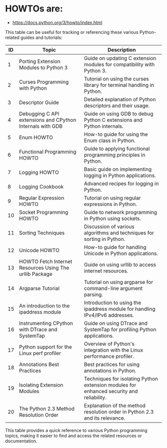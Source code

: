 # HOWTOs are:
- https://docs.python.org/3/howto/index.html

This table can be useful for tracking or referencing these various Python-related guides and tutorials:

| ID | Topic                                              | Description                                                  |
|----|----------------------------------------------------|--------------------------------------------------------------|
| 1  | Porting Extension Modules to Python 3             | Guide on updating C extension modules for compatibility with Python 3. |
| 2  | Curses Programming with Python                     | Tutorial on using the curses library for terminal handling in Python. |
| 3  | Descriptor Guide                                   | Detailed explanation of Python descriptors and their usage. |
| 4  | Debugging C API extensions and CPython Internals with GDB | Guide on using GDB to debug Python C extensions and Python internals. |
| 5  | Enum HOWTO                                         | How-to guide for using the Enum class in Python.             |
| 6  | Functional Programming HOWTO                       | Guide to applying functional programming principles in Python. |
| 7  | Logging HOWTO                                      | Basic guide on implementing logging in Python applications.  |
| 8  | Logging Cookbook                                   | Advanced recipes for logging in Python.                      |
| 9  | Regular Expression HOWTO                           | Tutorial on using regular expressions in Python.             |
| 10 | Socket Programming HOWTO                           | Guide to network programming in Python using sockets.        |
| 11 | Sorting Techniques                                 | Discussion of various algorithms and techniques for sorting in Python. |
| 12 | Unicode HOWTO                                      | How-to guide for handling Unicode in Python applications.    |
| 13 | HOWTO Fetch Internet Resources Using The urllib Package | Guide on using urllib to access internet resources.         |
| 14 | Argparse Tutorial                                  | Tutorial on using argparse for command-line argument parsing. |
| 15 | An introduction to the ipaddress module            | Introduction to using the ipaddress module for handling IPv4/IPv6 addresses. |
| 16 | Instrumenting CPython with DTrace and SystemTap    | Guide on using DTrace and SystemTap for profiling Python applications. |
| 17 | Python support for the Linux perf profiler         | Overview of Python's integration with the Linux performance profiler. |
| 18 | Annotations Best Practices                         | Best practices for using annotations in Python.              |
| 19 | Isolating Extension Modules                        | Techniques for isolating Python extension modules for enhanced security and reliability. |
| 20 | The Python 2.3 Method Resolution Order             | Explanation of the method resolution order in Python 2.3 and its relevance. |

This table provides a quick reference to various Python programming topics, making it easier to find and access the related resources or documentation.

